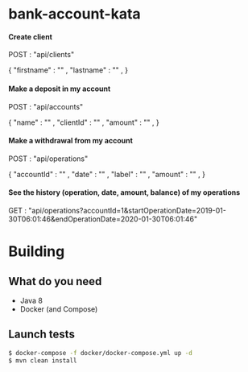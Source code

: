# bank-account-kata


#### Create client
POST : "api/clients" 

{
   "firstname" : "" ,
   "lastname" : "" ,
}

#### Make a deposit in my account
POST : "api/accounts" 

{
   "name" : "" ,
   "clientId" : "" ,
   "amount" : "" ,
}

#### Make a withdrawal from my account
POST : "api/operations" 

{
   "accountId" : "" ,
   "date" : "" ,
   "label" : "" ,
   "amount" : "" ,
}

#### See the history (operation, date, amount, balance)  of my operations  
GET : "api/operations?accountId=1&startOperationDate=2019-01-30T06:01:46&endOperationDate=2020-01-30T06:01:46" 


# Building

## What do you need
- Java 8
- Docker (and Compose)

## Launch tests
```bash
$ docker-compose -f docker/docker-compose.yml up -d
$ mvn clean install
```